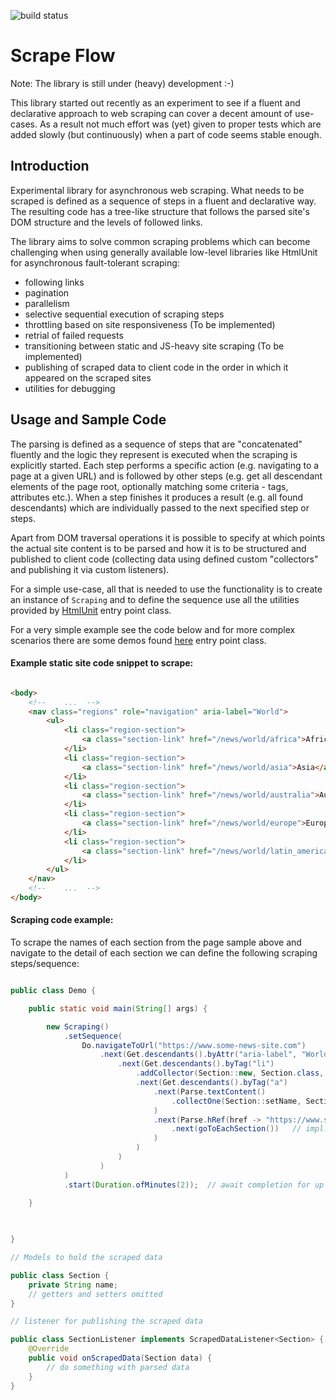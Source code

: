 ![build status](https://github.com/JanisTzou/scrape-flow/actions/workflows/main.yml/badge.svg)

# Scrape Flow

Note: The library is still under (heavy) development :-)

This library started out recently as an experiment to see if a fluent and declarative approach to web scraping can cover a decent amount of use-cases. 
As a result not much effort was (yet) given to proper tests which are added slowly (but continuously) when a part of code seems stable enough.

## Introduction

Experimental library for asynchronous web scraping. What needs to be scraped is defined as a sequence of steps in a
fluent and declarative way. The resulting code has a tree-like structure that follows the parsed site's DOM structure
and the levels of followed links.

The library aims to solve common scraping problems which can become challenging when using generally available low-level
libraries like HtmlUnit for asynchronous fault-tolerant scraping:

- following links
- pagination
- parallelism
- selective sequential execution of scraping steps
- throttling based on site responsiveness (To be implemented)
- retrial of failed requests
- transitioning between static and JS-heavy site scraping (To be implemented)
- publishing of scraped data to client code in the order in which it appeared on the scraped sites
- utilities for debugging

## Usage and Sample Code

The parsing is defined as a sequence of steps that are "concatenated" fluently and the logic they represent is executed when the scraping is explicitly started.
Each step performs a specific action (e.g. navigating to a page at a given URL) and is followed by other steps (e.g. get all descendant elements 
of the page root, optionally matching some criteria - tags, attributes etc.). When a step finishes it produces a result (e.g. all found descendants)
which are individually passed to the next specified step or steps. 

Apart from DOM traversal operations it is possible to specify at which points the actual site content is to be parsed and how it is to be structured and published 
to client code (collecting data using defined custom "collectors" and publishing it via custom listeners).

For a simple use-case, all that is needed to use the functionality is to create an instance of `Scraping` and to define the sequence use all the utilities provided by 
 [HtmlUnit](src/main/java/com/github/scrape/flow/scraping/htmlunit/HtmlUnit.java) entry point class.

For a very simple example see the code below and for more complex scenarios there are some demos found [here](src/test/java/com/github/scrape/flow/demos) entry point class.

#### Example static site code snippet to scrape:

```html

<body>
    <!--    ...  -->
    <nav class="regions" role="navigation" aria-label="World">
        <ul>
            <li class="region-section">
                <a class="section-link" href="/news/world/africa">Africa</a>
            </li>
            <li class="region-section">
                <a class="section-link" href="/news/world/asia">Asia</a>
            </li>
            <li class="region-section">
                <a class="section-link" href="/news/world/australia">Australia</a>
            </li>
            <li class="region-section">
                <a class="section-link" href="/news/world/europe">Europe</a>
            </li>
            <li class="region-section">
                <a class="section-link" href="/news/world/latin_america">Latin America</a>
            </li>
        </ul>
    </nav>
    <!--    ...  -->
</body>
```

#### Scraping code example:

To scrape the names of each section from the page sample above and navigate to the detail of each section we can define
the following scraping steps/sequence:


```java

public class Demo {

    public static void main(String[] args) {

        new Scraping()
            .setSequence(
                Do.navigateToUrl("https://www.some-news-site.com")
                    .next(Get.descendants().byAttr("aria-label", "World")
                        .next(Get.descendants().byTag("li")
                            .addCollector(Section::new, Section.class, new SectionListener())  // for each encountered list item a model is instantiated to hold the scraped data
                            .next(Get.descendants().byTag("a")
                                .next(Parse.textContent()
                                    .collectOne(Section::setName, Section.class)  // defines where to put parsed content
                                )
                                .next(Parse.hRef(href -> "https://www.some-news-site.com" + href)
                                    .next(goToEachSection())   // impl. omitted
                                )
                            )
                        )
                    )
            )
            .start(Duration.ofMinutes(2));  // await completion for up to 2 minutes

    }
    
    

}


```

```java
// Models to hold the scraped data

public class Section {
    private String name;
    // getters and setters omitted
}
```

```java
// listener for publishing the scraped data

public class SectionListener implements ScrapedDataListener<Section> {
    @Override
    public void onScrapedData(Section data) {
        // do something with parsed data
    }
}
 ```
